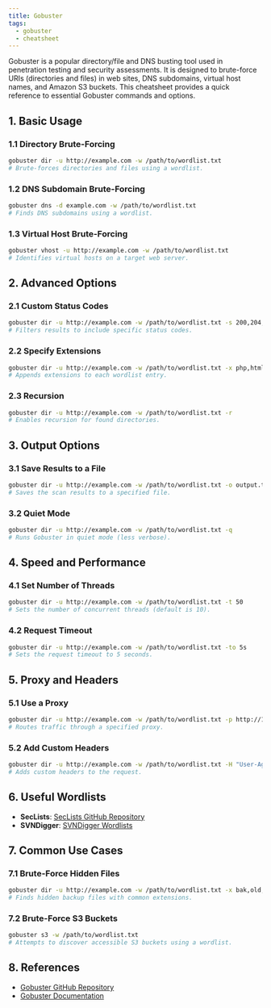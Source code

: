 ```yaml
---
title: Gobuster
tags: 
  - gobuster
  - cheatsheet
---
```


Gobuster is a popular directory/file and DNS busting tool used in penetration testing and security assessments. It is designed to brute-force URIs (directories and files) in web sites, DNS subdomains, virtual host names, and Amazon S3 buckets. This cheatsheet provides a quick reference to essential Gobuster commands and options.

## 1. Basic Usage

### 1.1 Directory Brute-Forcing

```bash
gobuster dir -u http://example.com -w /path/to/wordlist.txt
# Brute-forces directories and files using a wordlist.
```

### 1.2 DNS Subdomain Brute-Forcing

```bash
gobuster dns -d example.com -w /path/to/wordlist.txt
# Finds DNS subdomains using a wordlist.
```

### 1.3 Virtual Host Brute-Forcing

```bash
gobuster vhost -u http://example.com -w /path/to/wordlist.txt
# Identifies virtual hosts on a target web server.
```

## 2. Advanced Options

### 2.1 Custom Status Codes

```bash
gobuster dir -u http://example.com -w /path/to/wordlist.txt -s 200,204,301,302,307,403
# Filters results to include specific status codes.
```

### 2.2 Specify Extensions

```bash
gobuster dir -u http://example.com -w /path/to/wordlist.txt -x php,html,txt
# Appends extensions to each wordlist entry.
```

### 2.3 Recursion

```bash
gobuster dir -u http://example.com -w /path/to/wordlist.txt -r
# Enables recursion for found directories.
```

## 3. Output Options

### 3.1 Save Results to a File

```bash
gobuster dir -u http://example.com -w /path/to/wordlist.txt -o output.txt
# Saves the scan results to a specified file.
```

### 3.2 Quiet Mode

```bash
gobuster dir -u http://example.com -w /path/to/wordlist.txt -q
# Runs Gobuster in quiet mode (less verbose).
```

## 4. Speed and Performance

### 4.1 Set Number of Threads

```bash
gobuster dir -u http://example.com -w /path/to/wordlist.txt -t 50
# Sets the number of concurrent threads (default is 10).
```

### 4.2 Request Timeout

```bash
gobuster dir -u http://example.com -w /path/to/wordlist.txt -to 5s
# Sets the request timeout to 5 seconds.
```

## 5. Proxy and Headers

### 5.1 Use a Proxy

```bash
gobuster dir -u http://example.com -w /path/to/wordlist.txt -p http://127.0.0.1:8080
# Routes traffic through a specified proxy.
```

### 5.2 Add Custom Headers

```bash
gobuster dir -u http://example.com -w /path/to/wordlist.txt -H "User-Agent: CustomAgent"
# Adds custom headers to the request.
```

## 6. Useful Wordlists

- **SecLists**: [SecLists GitHub Repository](https://github.com/danielmiessler/SecLists)
- **SVNDigger**: [SVNDigger Wordlists](https://github.com/mazen160/svndigger)

## 7. Common Use Cases

### 7.1 Brute-Force Hidden Files

```bash
gobuster dir -u http://example.com -w /path/to/wordlist.txt -x bak,old,backup
# Finds hidden backup files with common extensions.
```

### 7.2 Brute-Force S3 Buckets

```bash
gobuster s3 -w /path/to/wordlist.txt
# Attempts to discover accessible S3 buckets using a wordlist.
```

## 8. References

- [Gobuster GitHub Repository](https://github.com/OJ/gobuster)
- [Gobuster Documentation](https://github.com/OJ/gobuster#usage)
